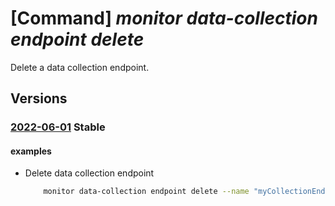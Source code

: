 # [Command] _monitor data-collection endpoint delete_

Delete a data collection endpoint.

## Versions

### [2022-06-01](/Resources/mgmt-plane/L3N1YnNjcmlwdGlvbnMve30vcmVzb3VyY2Vncm91cHMve30vcHJvdmlkZXJzL21pY3Jvc29mdC5pbnNpZ2h0cy9kYXRhY29sbGVjdGlvbmVuZHBvaW50cy97fQ==/2022-06-01.xml) **Stable**

<!-- mgmt-plane /subscriptions/{}/resourcegroups/{}/providers/microsoft.insights/datacollectionendpoints/{} 2022-06-01 -->

#### examples

- Delete data collection endpoint
    ```bash
        monitor data-collection endpoint delete --name "myCollectionEndpoint" --resource-group "myResourceGroup"
    ```
